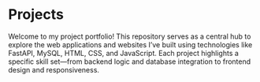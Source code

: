 # Projects
Welcome to my project portfolio! This repository serves as a central hub to explore the web applications and websites I’ve built using technologies like FastAPI, MySQL, HTML, CSS, and JavaScript. Each project highlights a specific skill set—from backend logic and database integration to frontend design and responsiveness.
